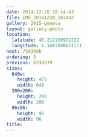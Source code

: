 ```yaml
---
date: 2014-12-20 18:14:43
file: IMG_20141220_181442
gallery: 2015-geneva
layout: gallery-photo
location:
  latitude: 46.212100972222
  longitude: 6.1497988611111
next: 759399b
ordering: 5
previous: 633d339
sizes:
  640w:
    height: 475
    width: 640
  200x200:
    height: 200
    width: 200
  96x96:
    height: 96
    width: 96
title: 
---
```

